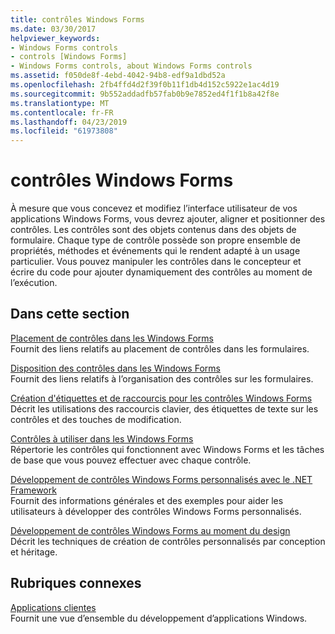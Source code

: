 ```yaml
---
title: contrôles Windows Forms
ms.date: 03/30/2017
helpviewer_keywords:
- Windows Forms controls
- controls [Windows Forms]
- Windows Forms controls, about Windows Forms controls
ms.assetid: f050de8f-4ebd-4042-94b8-edf9a1dbd52a
ms.openlocfilehash: 2fb4ffd4d2f39f0b11f1db4d152c5922e1ac4d19
ms.sourcegitcommit: 9b552addadfb57fab0b9e7852ed4f1f1b8a42f8e
ms.translationtype: MT
ms.contentlocale: fr-FR
ms.lasthandoff: 04/23/2019
ms.locfileid: "61973808"
---
```

# <a name="windows-forms-controls"></a>contrôles Windows Forms
À mesure que vous concevez et modifiez l’interface utilisateur de vos applications Windows Forms, vous devrez ajouter, aligner et positionner des contrôles. Les contrôles sont des objets contenus dans des objets de formulaire. Chaque type de contrôle possède son propre ensemble de propriétés, méthodes et événements qui le rendent adapté à un usage particulier. Vous pouvez manipuler les contrôles dans le concepteur et écrire du code pour ajouter dynamiquement des contrôles au moment de l’exécution.  
  
## <a name="in-this-section"></a>Dans cette section  
 [Placement de contrôles dans les Windows Forms](putting-controls-on-windows-forms.md)  
 Fournit des liens relatifs au placement de contrôles dans les formulaires.  
  
 [Disposition des contrôles dans les Windows Forms](arranging-controls-on-windows-forms.md)  
 Fournit des liens relatifs à l’organisation des contrôles sur les formulaires.  
  
 [Création d'étiquettes et de raccourcis pour les contrôles Windows Forms](labeling-individual-windows-forms-controls-and-providing-shortcuts-to-them.md)  
 Décrit les utilisations des raccourcis clavier, des étiquettes de texte sur les contrôles et des touches de modification.  
  
 [Contrôles à utiliser dans les Windows Forms](controls-to-use-on-windows-forms.md)  
 Répertorie les contrôles qui fonctionnent avec Windows Forms et les tâches de base que vous pouvez effectuer avec chaque contrôle.  
  
 [Développement de contrôles Windows Forms personnalisés avec le .NET Framework](developing-custom-windows-forms-controls.md)  
 Fournit des informations générales et des exemples pour aider les utilisateurs à développer des contrôles Windows Forms personnalisés.  
  
 [Développement de contrôles Windows Forms au moment du design](developing-windows-forms-controls-at-design-time.md)  
 Décrit les techniques de création de contrôles personnalisés par conception et héritage.  
  
## <a name="related-sections"></a>Rubriques connexes  
 [Applications clientes](../../develop-client-apps.md)  
 Fournit une vue d’ensemble du développement d’applications Windows.  
